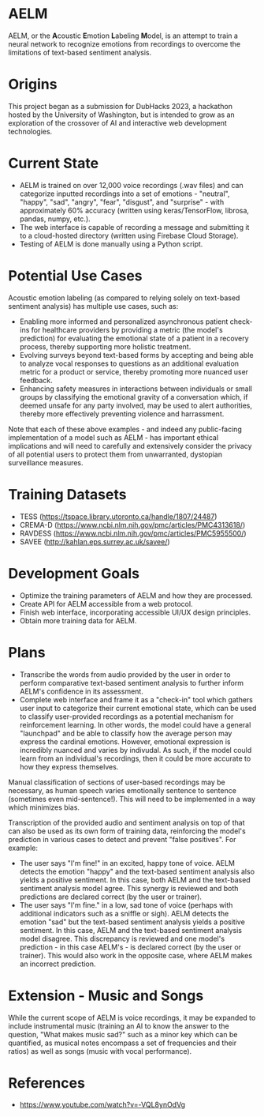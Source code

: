 # AELM
AELM, or the **A**coustic **E**motion **L**abeling **M**odel, is an attempt to train a neural network to recognize emotions from recordings to overcome the limitations of text-based sentiment analysis. 
# Origins
This project began as a submission for DubHacks 2023, a hackathon hosted by the University of Washington, but is intended to grow as an exploration of the crossover of AI and interactive web development technologies.
# Current State
- AELM is trained on over 12,000 voice recordings (.wav files) and can categorize inputted recordings into a set of emotions - "neutral", "happy", "sad", "angry", "fear", "disgust", and "surprise" - with approximately 60% accuracy (written using keras/TensorFlow, librosa, pandas, numpy, etc.).
- The web interface is capable of recording a message and submitting it to a cloud-hosted directory (written using Firebase Cloud Storage).
- Testing of AELM is done manually using a Python script.
# Potential Use Cases
Acoustic emotion labeling (as compared to relying solely on text-based sentiment analysis) has multiple use cases, such as:
- Enabling more informed and personalized asynchronous patient check-ins for healthcare providers by providing a metric (the model's prediction) for evaluating the emotional state of a patient in a recovery process, thereby supporting more holistic treatment.
- Evolving surveys beyond text-based forms by accepting and being able to analyze vocal responses to questions as an additional evaluation metric for a product or service, thereby promoting more nuanced user feedback.
- Enhancing safety measures in interactions between individuals or small groups by classifying the emotional gravity of a conversation which, if deemed unsafe for any party involved, may be used to alert authorities, thereby more effectively preventing violence and harrassment.

Note that each of these above examples - and indeed any public-facing implementation of a model such as AELM - has important ethical implications and will need to carefully and extensively consider the privacy of all potential users to protect them from unwarranted, dystopian surveillance measures.
# Training Datasets
- TESS (https://tspace.library.utoronto.ca/handle/1807/24487)
- CREMA-D (https://www.ncbi.nlm.nih.gov/pmc/articles/PMC4313618/)
- RAVDESS (https://www.ncbi.nlm.nih.gov/pmc/articles/PMC5955500/)
- SAVEE (http://kahlan.eps.surrey.ac.uk/savee/)
# Development Goals
- Optimize the training parameters of AELM and how they are processed.
- Create API for AELM accessible from a web protocol.
- Finish web interface, incorporating accessible UI/UX design principles.
- Obtain more training data for AELM.
# Plans
- Transcribe the words from audio provided by the user in order to perform comparative text-based sentiment analysis to further inform AELM's confidence in its assessment.
- Complete web interface and frame it as a "check-in" tool which gathers user input to categorize their current emotional state, which can be used to classify user-provided recordings as a potential mechanism for reinforcement learning.
In other words, the model could have a general "launchpad" and be able to classify how the average person may express the cardinal emotions. However, emotional expression is incredibly nuanced and varies by indivudal. As such, if the model could learn from an individual's recordings, then it could be more accurate to how they express themselves.

Manual classification of sections of user-based recordings may be necessary, as human speech varies emotionally sentence to sentence (sometimes even mid-sentence!). This will need to be implemented in a way which minimizes bias.

Transcription of the provided audio and sentiment analysis on top of that can also be used as its own form of training data, reinforcing the model's prediction in various cases to detect and prevent "false positives". For example:
- The user says "I'm fine!" in an excited, happy tone of voice. AELM detects the emotion "happy" and the text-based sentiment analysis also yields a positive sentiment. In this case, both AELM and the text-based sentiment analysis model agree. This synergy is reviewed and both predictions are declared correct (by the user or trainer).
- The user says "I'm fine." in a low, sad tone of voice (perhaps with additional indicators such as a sniffle or sigh). AELM detects the emotion "sad" but the text-based sentiment analysis yields a positive sentiment. In this case, AELM and the text-based sentiment analysis model disagree. This discrepancy is reviewed and one model's prediction - in this case AELM's - is declared correct (by the user or trainer). This would also work in the opposite case, where AELM makes an incorrect prediction.

# Extension - Music and Songs
While the current scope of AELM is voice recordings, it may be expanded to include instrumental music (training an AI to know the answer to the question, "What makes music sad?" such as a minor key which can be quantified, as musical notes encompass a set of frequencies and their ratios) as well as songs (music with vocal performance).

# References
- https://www.youtube.com/watch?v=-VQL8ynOdVg
